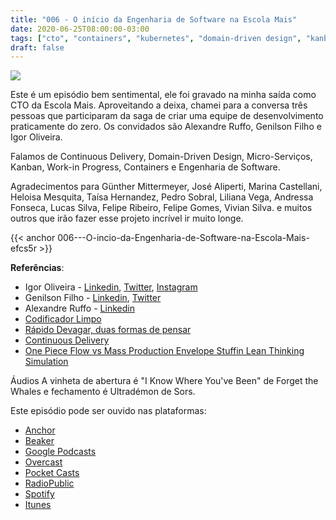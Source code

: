 ```yaml
---
title: "006 - O início da Engenharia de Software na Escola Mais"
date: 2020-06-25T08:00:00-03:00
tags: ["cto", "containers", "kubernetes", "domain-driven design", "kanban", "wip", "containers"]
draft: false
---
```

![](/images/pontocafe_006.png)

Este é um episódio bem sentimental, ele foi gravado na minha saída como CTO da Escola Mais. Aproveitando a deixa, chamei para a conversa três pessoas que participaram da saga de criar uma equipe de desenvolvimento praticamente do zero. Os convidados são Alexandre Ruffo, Genilson Filho e Igor Oliveira. 

Falamos de Continuous Delivery, Domain-Driven Design, Micro-Serviços, Kanban, Work-in Progress, Containers e Engenharia de Software. 

Agradecimentos para Günther Mittermeyer, José Aliperti, Marina Castellani, Heloisa Mesquita, Taísa Hernandez, Pedro Sobral, Liliana Vega, Andressa Fonseca, Lucas Silva, Felipe Ribeiro, Felipe Gomes, Vivian Silva. e muitos outros que irão fazer esse projeto incrível ir muito longe.

{{< anchor 006---O-incio-da-Engenharia-de-Software-na-Escola-Mais-efcs5r >}}

**Referências**:
* Igor Oliveira - [Linkedin](https://www.linkedin.com/in/igorolivei), [Twitter](https://twitter/igorolivei), [Instagram](https://www.instagram.com/igorolivei)
* Genilson Filho - [Linkedin](https://www.linkedin.com/in/jgdsfilho), [Twitter](https://twitter/jgdsfilho)
* Alexandre Ruffo - [Linkedin](https://www.linkedin.com/in/alexandre-ruffo)
* [Codificador Limpo](https://www.amazon.com.br/Codificador-Limpo-Bob-Martin/dp/8576086476)
* [Rápido Devagar, duas formas de pensar](https://www.amazon.com.br/Rápido-devagar-Duas-formas-pensar-ebook/dp/B00A3D1A44)
* [Continuous Delivery](https://www.amazon.com.br/Continuous-Delivery-Deployment-Automation-Addison-Wesley-ebook/dp/B003YMNVC0)
* [One Piece Flow vs Mass Production Envelope Stuffin Lean Thinking Simulation](https://www.youtube.com/watch?v=Dr67i5SdXiM&feature=youtu.be)

Áudios
A vinheta de abertura é "I Know Where You've Been" de Forget the Whales e fechamento é Ultradémon de Sors.

Este episódio pode ser ouvido nas plataformas:
* [Anchor](https://anchor.fm/pontocafe)
* [Beaker](https://www.breaker.audio/ponto-cafe)
* [Google Podcasts](https://www.google.com/podcasts?feed=aHR0cHM6Ly9hbmNob3IuZm0vcy81OWRkZTI0L3BvZGNhc3QvcnNz)
* [Overcast](https://overcast.fm/itunes1513597862/pontocaf-podcast-uma-conversa-sobre-tecnologias-e-as-coisas-que-est-o-em-volta)
* [Pocket Casts](https://pca.st/1cbp2reg)
* [RadioPublic](https://radiopublic.com/ponto-caf-G2pjqv)
* [Spotify](https://open.spotify.com/show/3HzpEbfhFBGPNba8PADIhP)
* [Itunes](https://podcasts.apple.com/us/podcast/pontocaf%C3%A9-podcast-%C3%A9-uma-conversa-sobre-tecnologias/id1513597862)